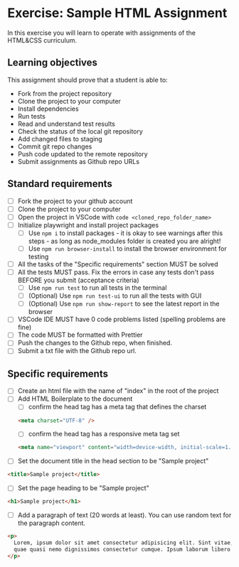 # Exercise: Sample HTML Assignment

In this exercise you will learn to operate with assignments of the HTML&CSS curriculum.

## Learning objectives

This assignment should prove that a student is able to:

- Fork from the project repository
- Clone the project to your computer
- Install dependencies
- Run tests
- Read and understand test results
- Check the status of the local git repository
- Add changed files to staging
- Commit git repo changes
- Push code updated to the remote repository
- Submit assignments as Github repo URLs

## Standard requirements

- [ ] Fork the project to your github account
- [ ] Clone the project to your computer
- [ ] Open the project in VSCode with `code <cloned_repo_folder_name>`
- [ ] Initialize playwright and install project packages
  - [ ] Use `npm i` to install packages - it is okay to see warnings after this steps - as long as node_modules folder is created you are alright!
  - [ ] Use `npm run browser-install` to install the browser environment for testing
- [ ] All the tasks of the "Specific requirements" section MUST be solved
- [ ] All the tests MUST pass. Fix the errors in case any tests don't pass BEFORE you submit (acceptance criteria)
  - [ ] Use `npm run test` to run all tests in the terminal
  - [ ] (Optional) Use `npm run test-ui` to run all the tests with GUI
  - [ ] (Optional) Use `npm run show-report` to see the latest report in the browser
- [ ] VSCode IDE MUST have 0 code problems listed (spelling problems are fine)
- [ ] The code MUST be formatted with Prettier
- [ ] Push the changes to the Github repo, when finished.
- [ ] Submit a txt file with the Github repo url.

## Specific requirements

- [ ] Create an html file with the name of "index" in the root of the project
- [ ] Add HTML Boilerplate to the document
  - [ ] confirm the head tag has a meta tag that defines the charset
  ```html
  <meta charset="UTF-8" />
  ```
  - [ ] confirm the head tag has a responsive meta tag set
  ```html
  <meta name="viewport" content="width=device-width, initial-scale=1.0" />
  ```
- [ ] Set the document title in the head section to be "Sample project"

```html
<title>Sample project</title>
```

- [ ] Set the page heading to be "Sample project"

```html
<h1>Sample project</h1>
```

- [ ] Add a paragraph of text (20 words at least). You can use random text for the paragraph content.

```html
<p>
  Lorem, ipsum dolor sit amet consectetur adipisicing elit. Sint vitae, libero
  quae quasi nemo dignissimos consectetur cumque. Ipsum laborum libero iure.
</p>
```
